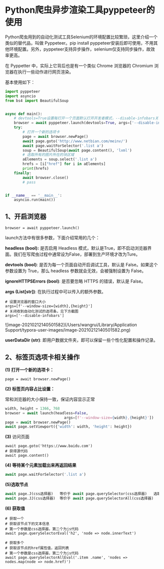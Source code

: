 # Python爬虫异步渲染工具pyppeteer的使用

 Python爬虫用到的自动化测试工具Selenium的环境配置比较繁琐，这里介绍一个类似的替代品，叫做 Pyppeteer。pip install pyppeteer安装后即可使用，不用其他环境配置。另外，pyppeteer支持异步操作，selenium仅支持同步操作，故效率更高。

在 Pyppetter 中，实际上它背后也是有一个类似 Chrome 浏览器的 Chromium 浏览器在执行一些动作进行网页渲染。

基本使用如下：

```python
import pyppeteer
import asyncio
from bs4 import BeautifulSoup


async def main():
  	# devtools=True设置每打开一个页面默认打开开发者模式，--disable-infobars关闭收到自动化测试的选项条
    browser = await pyppeteer.launch(devtools=True, args=['--disable-infobars'])
    try:
      	# 打开一个新的选项卡
        page = await browser.newPage()
        await page.goto('http://www.netbian.com/meinv/')
        await page.waitForSelector('.list a')
        soup = BeautifulSoup(await page.content(), 'lxml')
        # 选取所有的图片所在的块区域
        aElements = soup.select('.list a')
        hrefs = [i["href"] for i in aElements]
        print(hrefs)
    finally:
        await browser.close()
        # pass


if __name__ == '__main__':
    asyncio.run(main())
```





## 1、开启浏览器

```
browser = await pyppeteer.launch()
```

launch方法中有很多参数，下面介绍常用的几个：

**headless (bool):**  是否启用 Headless 模式，默认是True，即不启动浏览器界面。我们在写爬虫过程中通常设为False，部署到生产环境才改为Ture。

**devtools (bool)**: 是否为每一个页面自动开启调试工具，默认是 False。如果这个参数设置为 True，那么 headless 参数就会无效，会被强制设置为 False。

**ignoreHTTPSErrors (bool)**: 是否要忽略 HTTPS 的错误，默认是 False。

**args (List[str])**: 在执行过程中可以传入的额外参数。

```text
# 设置浏览器的窗口大小
args=[f'--window-size={width},{height}']
# 关闭收到自动化测试的选项条，见下方截图
args=['--disable-infobars']
```

![image-20210212140501582](/Users/wangrui/Library/Application Support/typora-user-images/image-20210212140501582.png)

**userDataDir (str)**: 即用户数据文件夹，即可以保留一些个性化配置和操作记录。



## 2、标签页选项卡相关操作

**(1) 打开一个新的选项卡：**

```
page = await browser.newPage()
```



**(2) 标签页内容占比设置：**

常和浏览器的大小保持一致，保证内容显示正常

```python
width, height = 1366, 768
browser = await launch(headless=False,
                           args=[f'--window-size={width},{height}'])
page = await browser.newPage()
await page.setViewport({'width': width, 'height': height})
```



**(3)** 访问页面

```
await page.goto('https://www.baidu.com')
# 获得源代码
await page.content()
```



**(4) 等待某个元素加载出来再返回结果**

```python
await page.waitForSelector('.list a')
```

**(5)选取节点**

```python
await page.J(css选择器)   等价于 await page.querySelector(css选择器)   选取单个节点
await page.JJ(css选择器)  等价于 await page.querySelectorAll(css选择器)   选取多个节点
```



**(6) 获取值**

```
# 获取一个
# 获取该节点下的文本信息
# 第一个参数是css选择器，第二个为js代码
await page.querySelectorEval('h2', 'node => node.innerText')

# 获取多个
# 获取该节点的href属性值，返回列表
# 第一个参数是css选择器，第二个为js代码
await page.querySelectorAllEval('.item .name', 'nodes => nodes.map(node => node.href)')
```

